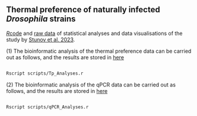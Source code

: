 ## Thermal preference of naturally infected _Drosophila_ strains 

[*R*code](scripts/) and [raw data](data/) of statistical analyses and data visualisations of the study by [Stunov et al. 2023]().

(1) The bioinformatic analysis of the thermal preference data can be carried out as follows, and the results are stored in [here](analyses/Tp/)

```bash 

Rscript scripts/Tp_Analyses.r
```

(2) The bioinformatic analysis of the qPCR data can be carried out as follows, and the results are stored in [here](analyses/qPCR/)

```bash 

Rscript scripts/qPCR_Analyses.r
```

